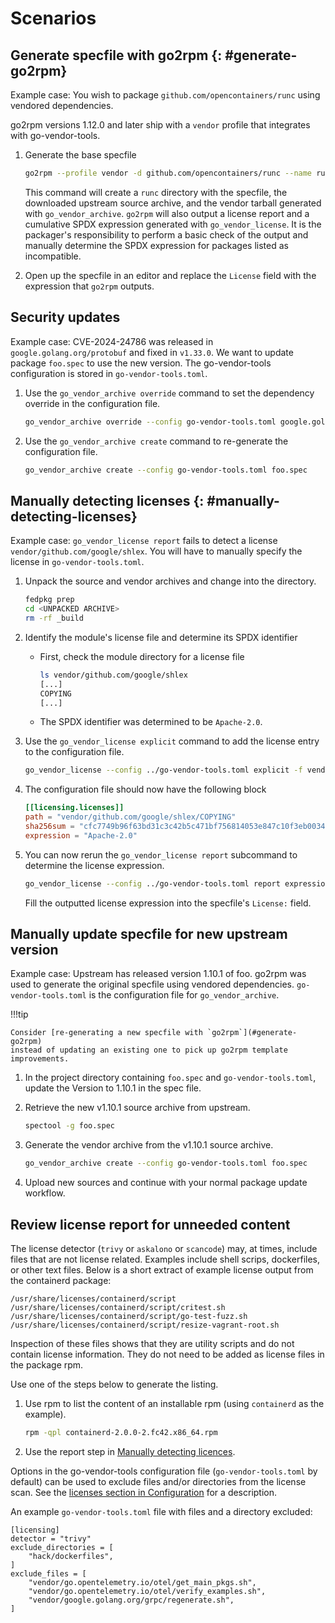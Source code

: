 <!--
Copyright (C) 2024 Maxwell G <maxwell@gtmx.me>
SPDX-License-Identifier: MIT
-->
<!--- pyml disable-num-lines 111 code-block-style-->

# Scenarios

## Generate specfile with go2rpm {: #generate-go2rpm}

Example case: You wish to package `github.com/opencontainers/runc` using
vendored dependencies.

go2rpm versions 1.12.0 and later ship with a `vendor` profile that integrates
with go-vendor-tools.

1. Generate the base specfile

    ``` bash
    go2rpm --profile vendor -d github.com/opencontainers/runc --name runc
    ```

    This command will create a `runc` directory with the specfile, the
    downloaded upstream source archive, and the vendor tarball generated with
    `go_vendor_archive`.
    `go2rpm` will also output a license report and a cumulative SPDX expression
    generated with `go_vendor_license`.
    It is the packager's responsibility to perform a basic check of the output
    and manually determine the SPDX expression for packages listed as
    incompatible.

2. Open up the specfile in an editor and replace the `License` field with the
   expression that `go2rpm` outputs.

## Security updates

Example case: CVE-2024-24786 was released in `google.golang.org/protobuf` and
fixed in `v1.33.0`. We want to update package `foo.spec` to use the new
version. The go-vendor-tools configuration is stored in `go-vendor-tools.toml`.

1. Use the `go_vendor_archive override` command to set the dependency override
   in the configuration file.

    ``` bash
    go_vendor_archive override --config go-vendor-tools.toml google.golang.org/protobuf v1.33.0
    ```

2. Use the `go_vendor_archive create` command to re-generate the configuration file.

    ``` bash
    go_vendor_archive create --config go-vendor-tools.toml foo.spec
    ```

## Manually detecting licenses {: #manually-detecting-licenses}

Example case: `go_vendor_license report` fails to detect a license
`vendor/github.com/google/shlex`. You will have to manually specify the license
in `go-vendor-tools.toml`.

1. Unpack the source and vendor archives and change into the directory.

    ``` bash
    fedpkg prep
    cd <UNPACKED ARCHIVE>
    rm -rf _build
    ```

2. Identify the module's license file and determine its SPDX identifier

    - First, check the module directory for a license file

        ``` bash
        ls vendor/github.com/google/shlex
        [...]
        COPYING
        [...]
        ```

    - The SPDX identifier was determined to be `Apache-2.0`.

3. Use the `go_vendor_license explicit` command to add the license entry to the
   configuration file.

    ``` bash
    go_vendor_license --config ../go-vendor-tools.toml explicit -f vendor/github.com/google/shlex/COPYING Apache-2.0
    ```

4. The configuration file should now have the following block

    ``` toml
    [[licensing.licenses]]
    path = "vendor/github.com/google/shlex/COPYING"
    sha256sum = "cfc7749b96f63bd31c3c42b5c471bf756814053e847c10f3eb003417bc523d30"
    expression = "Apache-2.0"
    ```

5. You can now rerun the `go_vendor_license report` subcommand to determine the
   license expression.

    ``` bash
    go_vendor_license --config ../go-vendor-tools.toml report expression
    ```

    Fill the outputted license expression into the specfile's `License:` field.

## Manually update specfile for new upstream version

Example case: Upstream has released version 1.10.1 of foo.
go2rpm was used to generate the original specfile using vendored dependencies.
`go-vendor-tools.toml` is the configuration file for `go_vendor_archive`.

!!!tip

    Consider [re-generating a new specfile with `go2rpm`](#generate-go2rpm)
    instead of updating an existing one to pick up go2rpm template
    improvements.

1. In the project directory containing `foo.spec` and `go-vendor-tools.toml`,
   update the Version to 1.10.1 in the spec file.

2. Retrieve the new v1.10.1 source archive from upstream.

    ``` bash
    spectool -g foo.spec
    ```

3. Generate the vendor archive from the v1.10.1 source archive.

    ``` bash
    go_vendor_archive create --config go-vendor-tools.toml foo.spec
    ```

4. Upload new sources and continue with your normal package update workflow.

## Review license report for unneeded content

The license detector (`trivy` or `askalono` or `scancode`) may, at times,
include files that are not license related.
Examples include shell scrips, dockerfiles, or other text files.
Below is a short extract of example license output from the containerd package:

```
/usr/share/licenses/containerd/script
/usr/share/licenses/containerd/script/critest.sh
/usr/share/licenses/containerd/script/go-test-fuzz.sh
/usr/share/licenses/containerd/script/resize-vagrant-root.sh
```

Inspection of these files shows that they are utility scripts and do not contain
license information.
They do not need to be added as license files in the package rpm.

Use one of the steps below to generate the listing.

1. Use rpm to list the content of an installable rpm (using `containerd` as the
   example).

   ``` bash
   rpm -qpl containerd-2.0.0-2.fc42.x86_64.rpm
   ```

1. Use the report step in [Manually detecting
   licences](https://fedora.gitlab.io/sigs/go/go-vendor-tools/scenarios/#manually-detecting-licenses).

Options in the go-vendor-tools configuration file (`go-vendor-tools.toml` by default) can be used to exclude files and/or directories from the license scan.
See the [licenses section in
Configuration](https://fedora.gitlab.io/sigs/go/go-vendor-tools/config/#licenses-list-of-license-entry-tables) for a description.

An example `go-vendor-tools.toml` file with files and a directory excluded:

```
[licensing]
detector = "trivy"
exclude_directories = [
    "hack/dockerfiles",
]
exclude_files = [
    "vendor/go.opentelemetry.io/otel/get_main_pkgs.sh",
    "vendor/go.opentelemetry.io/otel/verify_examples.sh",
    "vendor/google.golang.org/grpc/regenerate.sh",
]
```
